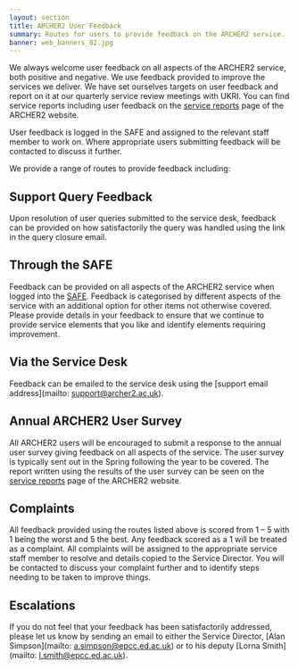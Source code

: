 ```yaml
---
layout: section
title: ARCHER2 User Feedback
summary: Routes for users to provide feedback on the ARCHER2 service.
banner: web_banners_02.jpg
---
```


We always welcome user feedback on all aspects of the ARCHER2 service, both positive and negative.  We use feedback provided to improve the services we deliver.  We have set ourselves targets on user feedback and report on it at our quarterly service review meetings with UKRI.  You can find service reports including user feedback on the [service reports](./reports/) page of the ARCHER2 website.

User feedback is logged in the SAFE and assigned to the relevant staff member to work on.  Where appropriate users submitting feedback will be contacted to discuss it further.

We provide a range of routes to provide feedback including:

## Support Query Feedback

Upon resolution of user queries submitted to the service desk, feedback can be provided on how satisfactorily the query was handled using the link in the query closure email.

## Through the SAFE

Feedback can be provided on all aspects of the ARCHER2 service when logged into the [SAFE](https://safe.epcc.ed.ac.uk/TransitionServlet/FeedbackArea/).  Feedback is categorised by different aspects of the service with an additional option for other items not otherwise covered.  Please provide details in your feedback to ensure that we continue to provide service elements that you like and identify elements requiring improvement.

## Via the Service Desk

Feedback can be emailed to the service desk using the [support email address](mailto: support@archer2.ac.uk).  

## Annual ARCHER2 User Survey

All ARCHER2 users will be encouraged to submit a response to the annual user survey giving feedback on all aspects of the service.   The user survey is typically sent out in the Spring following the year to be covered.  The report written using the results of the user survey can be seen on the [service reports](./reports/) page of the ARCHER2 website. 
 
## Complaints

All feedback provided using the routes listed above is scored from 1 – 5 with 1 being the worst and 5 the best.  Any feedback scored as a 1 will be treated as a complaint.  All complaints will be assigned to the appropriate service staff member to resolve and details copied to the Service Director.  You will be contacted to discuss your complaint further and to identify steps needing to be taken to improve things.

## Escalations

If you do not feel that your feedback has been satisfactorily addressed, please let us know by sending an email to either the Service Director, [Alan Simpson](mailto: a.simpson@epcc.ed.ac.uk)  or to his deputy [Lorna Smith](mailto: l.smith@epcc.ed.ac.uk).


